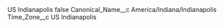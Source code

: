 <?xml version="1.0" encoding="UTF-8"?>
<CustomMetadata xmlns="http://soap.sforce.com/2006/04/metadata" xmlns:xsi="http://www.w3.org/2001/XMLSchema-instance" xmlns:xsd="http://www.w3.org/2001/XMLSchema">
    <label>US Indianapolis</label>
    <protected>false</protected>
    <values>
        <field>Canonical_Name__c</field>
        <value xsi:type="xsd:string">America/Indiana/Indianapolis</value>
    </values>
    <values>
        <field>Time_Zone__c</field>
        <value xsi:type="xsd:string">US Indianapolis</value>
    </values>
</CustomMetadata>
